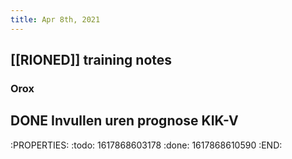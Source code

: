 ```yaml
---
title: Apr 8th, 2021
---
```


## [[RIONED]] training notes
### Orox
###
## DONE Invullen uren prognose KIK-V
:PROPERTIES:
:todo: 1617868603178
:done: 1617868610590
:END:
##
